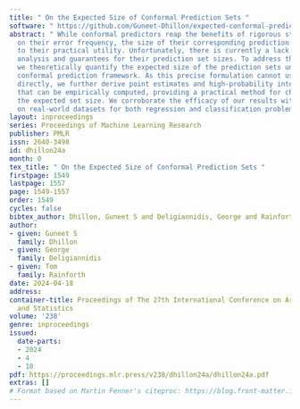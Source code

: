 ```yaml
---
title: " On the Expected Size of Conformal Prediction Sets "
software: " https://github.com/Guneet-Dhillon/expected-conformal-prediction-set-size "
abstract: " While conformal predictors reap the benefits of rigorous statistical guarantees
  on their error frequency, the size of their corresponding prediction sets is critical
  to their practical utility. Unfortunately, there is currently a lack of finite-sample
  analysis and guarantees for their prediction set sizes. To address this shortfall,
  we theoretically quantify the expected size of the prediction sets under the split
  conformal prediction framework. As this precise formulation cannot usually be calculated
  directly, we further derive point estimates and high-probability interval bounds
  that can be empirically computed, providing a practical method for characterizing
  the expected set size. We corroborate the efficacy of our results with experiments
  on real-world datasets for both regression and classification problems. "
layout: inproceedings
series: Proceedings of Machine Learning Research
publisher: PMLR
issn: 2640-3498
id: dhillon24a
month: 0
tex_title: " On the Expected Size of Conformal Prediction Sets "
firstpage: 1549
lastpage: 1557
page: 1549-1557
order: 1549
cycles: false
bibtex_author: Dhillon, Guneet S and Deligiannidis, George and Rainforth, Tom
author:
- given: Guneet S
  family: Dhillon
- given: George
  family: Deligiannidis
- given: Tom
  family: Rainforth
date: 2024-04-18
address:
container-title: Proceedings of The 27th International Conference on Artificial Intelligence
  and Statistics
volume: '238'
genre: inproceedings
issued:
  date-parts:
  - 2024
  - 4
  - 18
pdf: https://proceedings.mlr.press/v238/dhillon24a/dhillon24a.pdf
extras: []
# Format based on Martin Fenner's citeproc: https://blog.front-matter.io/posts/citeproc-yaml-for-bibliographies/
---
```

